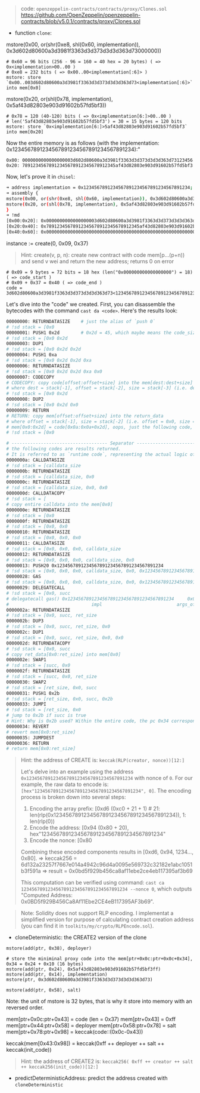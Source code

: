 > code: `openzeppelin-contracts/contracts/proxy/Clones.sol`
> https://github.com/OpenZeppelin/openzeppelin-contracts/blob/v5.0.1/contracts/proxy/Clones.sol

- function `clone`:

mstore(0x00, or(shr(0xe8, shl(0x60, implementation)), 0x3d602d80600a3d3981f3363d3d373d3d3d363d73000000))

```text
# 0x60 = 96 bits (256 - 96 = 160 = 40 hex = 20 bytes) ( => 0x<implementation>00..00 )
# 0xe8 = 232 bits ( => 0x00..00<implementation[:6]> )
mstore: store `0x00..003d602d80600a3d3981f3363d3d373d3d3d363d73<implementation[:6]>` into mem[0x0]
```

mstore(0x20, or(shl(0x78, implementation), 0x5af43d82803e903d91602b57fd5bf3))

```text
# 0x78 = 120 (40-120) bits ( => 0x<implementation[6:]>00..00 )
# len('5af43d82803e903d91602b57fd5bf3') = 30 = 15 bytes = 120 bits
mstore: store `0x<implementation[6:]>5af43d82803e903d91602b57fd5bf3` into mem[0x20]
```

Now the entire memory is as follows (with the implementation: 0x1234567891234567891234567891234567891234):"

```base
0x00: 0000000000000000003d602d80600a3d3981f3363d3d373d3d3d363d73123456
0x20: 78912345678912345678912345678912345af43d82803e903d91602b57fd5bf3
```

Now, let's prove it in `chisel`:

```bash
➜ address implementation = 0x1234567891234567891234567891234567891234;
➜ assembly {
mstore(0x00, or(shr(0xe8, shl(0x60, implementation)), 0x3d602d80600a3d3981f3363d3d373d3d3d363d73000000))
mstore(0x20, or(shl(0x78, implementation), 0x5af43d82803e903d91602b57fd5bf3))
}
➜ !md
[0x00:0x20]: 0x0000000000000000003d602d80600a3d3981f3363d3d373d3d3d363d73123456
[0x20:0x40]: 0x78912345678912345678912345678912345af43d82803e903d91602b57fd5bf3
[0x40:0x60]: 0x0000000000000000000000000000000000000000000000000000000000000080
```

instance := create(0, 0x09, 0x37)

> Hint: create(v, p, n):
> create new contract with code mem[p…(p+n)) and send v wei and return the new address; returns 0 on error

```text
# 0x09 = 9 bytes = 72 bits = 18 hex (len("0x000000000000000000") = 18) ( => code_start )
# 0x09 + 0x37 = 0x40 ( => code_end )
code = 3d602d80600a3d3981f3363d3d373d3d3d363d73<1234567891234567891234567891234567891234>5af43d82803e903d91602b57fd5bf3
```

Let's dive into the "code" we created. 
First, you can disassemble the bytecodes with the command `cast da <code>`. Here's the results look:

```bash
00000000: RETURNDATASIZE    # just the alias of `push 0`
# !sd stack = [0x0
00000001: PUSH1 0x2d        # 0x2d = 45, which maybe means the code_size?
# !sd stack = [0x0 0x2d
00000003: DUP1
# !sd stack = [0x0 0x2d 0x2d
00000004: PUSH1 0xa
# !sd stack = [0x0 0x2d 0x2d 0xa
00000006: RETURNDATASIZE
# !sd stack = [0x0 0x2d 0x2d 0xa 0x0
00000007: CODECOPY          
# CODECOPY: copy code[offset:offset+size] into the mem[dest:dest+size]
# where dest = stack[-1], offset = stack[-2], size = stack[-3] (i.e. dest = 0x0, offset = 0xa. size = 0x2d)
# !sd stack = [0x0 0x2d
00000008: DUP2
# !sd stack = [0x0 0x2d 0x0
00000009: RETURN
# RETURN: copy mem[offset:offset+size] into the return_data
# where offset = stack[-1], size = stack[-2] (i.e. offset = 0x0, size = 0x2d)
# mem[0x0:0x2d] = code[0x0a:0x0a+0x2d], oops, just the following code, right
# !sd stack = [0x0

# ------------------------------------ Separator ------------------------------------
# the following codes are results returned.
# It is referred to as `runtime code`, representing the actual logic of the smart contract executed in the EVM.
0000000a: CALLDATASIZE      
# !sd stack = [calldata_size
0000000b: RETURNDATASIZE
# !sd stack = [calldata_size, 0x0
0000000c: RETURNDATASIZE    
# !sd stack = [calldata_size, 0x0, 0x0
0000000d: CALLDATACOPY      
# !sd stack = [
# copy entire calldata into the mem[0x0]
0000000e: RETURNDATASIZE    
# !sd stack = [0x0
0000000f: RETURNDATASIZE    
# !sd stack = [0x0, 0x0
00000010: RETURNDATASIZE    
# !sd stack = [0x0, 0x0, 0x0
00000011: CALLDATASIZE
# !sd stack = [0x0, 0x0, 0x0, calldata_size
00000012: RETURNDATASIZE
# !sd stack = [0x0, 0x0, 0x0, calldata_size, 0x0
00000013: PUSH20 0x1234567891234567891234567891234567891234
# !sd stack = [0x0, 0x0, 0x0, calldata_size, 0x0, 0x1234567891234567891234567891234567891234
00000028: GAS
# !sd stack = [0x0, 0x0, 0x0, calldata_size, 0x0, 0x1234567891234567891234567891234567891234, gas()
00000029: DELEGATECALL
# !sd stack = [0x0, succ
# delegatecall gas() 0x1234567891234567891234567891234567891234     0x0         calldata_size       0x0            0x0
#                               impl                            args_offset       args_size     rets_offset     rets_size
0000002a: RETURNDATASIZE
# !sd stack = [0x0, succ, ret_size
0000002b: DUP3
# !sd stack = [0x0, succ, ret_size, 0x0
0000002c: DUP1
# !sd stack = [0x0, succ, ret_size, 0x0, 0x0
0000002d: RETURNDATACOPY
# !sd stack = [0x0, succ
# copy ret_data[0x0:ret_size] into mem[0x0]
0000002e: SWAP1
# !sd stack = [succ, 0x0
0000002f: RETURNDATASIZE
# !sd stack = [succ, 0x0, ret_size
00000030: SWAP2
# !sd stack = [ret_size, 0x0, succ
00000031: PUSH1 0x2b
# !sd stack = [ret_size, 0x0, succ, 0x2b
00000033: JUMPI
# !sd stack = [ret_size, 0x0
# jump to 0x2b if succ is true
# Hint: Why is 0x2b used? Within the entire code, the pc 0x34 corresponds to 0x2b in the runtime code (start from 0xa).
00000034: REVERT
# revert mem[0x0:ret_size]
00000035: JUMPDEST
00000036: RETURN
# return mem[0x0:ret_size]
```

> Hint: the address of CREATE is: `keccak(RLP(creator, nonce))[12:]`
> 
> Let's delve into an example using the address `0x1234567891234567891234567891234567891234` with nonce of `0`.
> For our example, the raw data to encode is: `[hex"1234567891234567891234567891234567891234", 0]`. The encoding process is broken down into several steps:
> 1. Encoding the array prefix: [0xd6 (0xc0 + 21 + 1) # 21: len(rlp(0x1234567891234567891234567891234567891234)), 1: len(rlp(0))
> 2. Encode the address: [0x94 (0x80 + 20), hex"1234567891234567891234567891234567891234"
> 3. Encode the nonce: [0x80
> 
> Combining these encoded components results in [0xd6, 0x94, 1234..., 0x80]. 
> => keccak256 = 6d132a23257f7667e014a4942c96d4a0095e569732c32182e1abc1051b3f591a
> => result = 0x0bd5f929b456ca8af11ebe2ce4eb117395af3b69
> 
> This computation can be verified using command: `cast ca 1234567891234567891234567891234567891234 --nonce 0`, which outputs "Computed Address: 0x0BD5f929B456Ca8Af11Ebe2CE4eB117395AF3b69".

> Note: Solidity does not support RLP encoding. I implementat a simplified version for purpose of calculating contract creation address (you can find it in `toolkits/my/crypto/RLPEncode.sol`).

- cloneDeterministic: the CREATE2 version of the clone

```solidity
mstore(add(ptr, 0x38), deployer)

# store the miniminal proxy code into the mem[ptr+0x0c:ptr+0x0c+0x34], 0x34 = 0x24 + 0x10 (16 bytes)
mstore(add(ptr, 0x24), 0x5af43d82803e903d91602b57fd5bf3ff)
mstore(add(ptr, 0x14), implementation)
mstore(ptr, 0x3d602d80600a3d3981f3363d3d373d3d3d363d73)

mstore(add(ptr, 0x58), salt)
```

Note: the unit of mstore is 32 bytes, that is why it store into memory with an reversed order.

mem[ptr+0x0c:ptr+0x43] = code (len = 0x37)
mem[ptr+0x43] = 0xff
mem[ptr+0x44:ptr+0x58] = deployer
mem[ptr+0x58:ptr+0x78] = salt
mem[ptr+0x78:ptr+0x98] = keccak(code::(0x0c-0x43))

keccak(mem[0x43:0x98]) = keccak(0xff ++ deployer ++ salt ++ keccak(init_code))

> Hint: the address of CREATE2 is: `keccak256( 0xff ++ creator ++ salt ++ keccak256(init_code))[12:]`

- predictDeterministicAddress: predict the address created with `cloneDeterministic`

